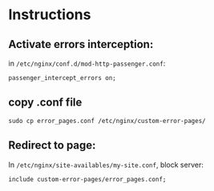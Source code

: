 # Instructions

## Activate errors interception:
in `/etc/nginx/conf.d/mod-http-passenger.conf`:
```
passenger_intercept_errors on;
```

## copy .conf file
```
sudo cp error_pages.conf /etc/nginx/custom-error-pages/
```

## Redirect to page:
In `/etc/nginx/site-availables/my-site.conf`, block server:
```
include custom-error-pages/error_pages.conf;
```


